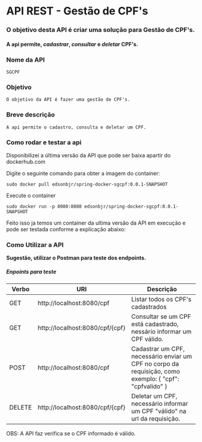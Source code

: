 # API REST - Gestão de CPF's

### O objetivo desta API é criar uma solução para Gestão de __CPF's__.

#### A api permite, *cadastrar*, *consultar* e *deletar* CPF's.


### Nome da API

	SGCPF

### Objetivo

	O objetivo da API é fazer uma gestão de CPF's.

### Breve descrição 

	A api permite o cadastro, consulta e deletar um CPF.

### Como rodar e testar a api

Disponibilizei a última versão da API que pode ser baixa apartir do dockerhub.com

Digite o seguinte comando para obter a imagem do container: 

	sudo docker pull edsonbjr/spring-docker-sgcpf:0.0.1-SNAPSHOT

Execute o container

	sudo docker run -p 8080:8080 edsonbjr/spring-docker-sgcpf:0.0.1-SNAPSHOT


Feito isso ja temos um container da ultima versão da API em execução e pode ser testada conforme a explicação abaixo:


### Como Utilizar a API


__Sugestão, utilizar o Postman para teste dos endpoints.__


##### Enpoints para teste


|Verbo|URI|Descrição|
|-|-|-|
|GET | http://localhost:8080/cpf | Listar todos os CPF's cadastrados  |
|GET | http://localhost:8080/cpf/{cpf} | Consultar se um CPF está cadastrado, nessário informar um CPF válido. |
|POST | http://localhost:8080/cpf | Cadastrar um CPF, necessário enviar um CPF no corpo da requisição, como exemplo: { "cpf": "cpfvalido" }|
|DELETE|http://localhost:8080/cpf/{cpf}|Deletar um CPF, necessário informar um CPF "válido" na url da requisição.|


OBS: A API faz verifica se o CPF informado é válido.


